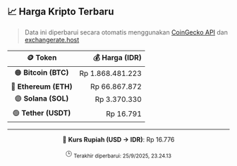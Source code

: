 

<!-- HARGA_KRIPTO -->
## 📈 Harga Kripto Terbaru

> Data ini diperbarui secara otomatis menggunakan [CoinGecko API](https://www.coingecko.com/) dan [exchangerate.host](https://exchangerate.host/)

<div align="center">

| 🪙 Token | 💰 Harga (IDR) |
|:------:|---------------:|
| 🟠 **Bitcoin (BTC)**   | Rp 1.868.481.223 |
| 🔵 **Ethereum (ETH)**  | Rp 66.867.872 |
| 🟣 **Solana (SOL)**    | Rp 3.370.330 |
| 🟢 **Tether (USDT)**   | Rp 16.791 |

---

💱 **Kurs Rupiah (USD → IDR)**: Rp 16.776

🕒 <sub>Terakhir diperbarui: 25/9/2025, 23.24.13</sub>

</div>
<!-- /HARGA_KRIPTO -->